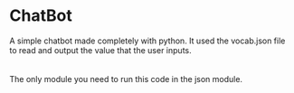 # ChatBot
A simple chatbot made completely with python. It used the vocab.json file to read and output the value that the user inputs.
<br/><br/><br/>
The only module you need to run this code in the json module.
